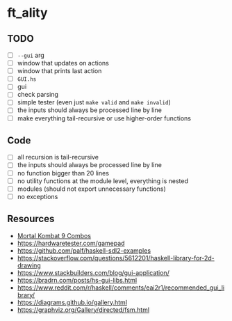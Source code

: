 # ft_ality

## TODO

-   [ ] `--gui` arg
-   [ ] window that updates on actions
-   [ ] window that prints last action
-   [ ] `GUI.hs`
-   [ ] gui
-   [ ] check parsing
-   [ ] simple tester (even just `make valid` and `make invalid`)
-   [ ] the inputs should always be processed line by line
-   [ ] make everything tail-recursive or use higher-order functions

## Code

-   [ ] all recursion is tail-recursive
-   [ ] the inputs should always be processed line by line
-   [ ] no function bigger than 20 lines
-   [ ] no utility functions at the module level, everything is nested
-   [ ] modules (should not export unnecessary functions)
-   [ ] no exceptions

## Resources

-   [Mortal Kombat 9 Combos](https://www.eventhubs.com/guides/2012/nov/30/mortal-kombat-9-moves-characters-combos-and-strategy-guides/)
-   https://hardwaretester.com/gamepad
-   https://github.com/palf/haskell-sdl2-examples
-   https://stackoverflow.com/questions/5612201/haskell-library-for-2d-drawing
-   https://www.stackbuilders.com/blog/gui-application/
-   https://bradrn.com/posts/hs-gui-libs.html
-   https://www.reddit.com/r/haskell/comments/eai2r1/recommended_gui_library/
-   https://diagrams.github.io/gallery.html
-   https://graphviz.org/Gallery/directed/fsm.html
